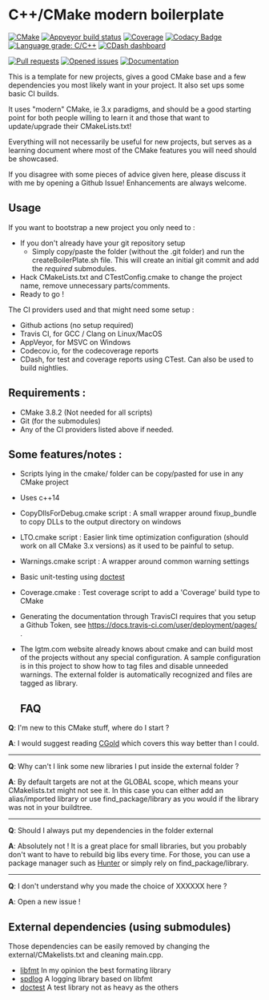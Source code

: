 # C++/CMake modern boilerplate

[![CMake](https://github.com/Lectem/cpp-boilerplate/actions/workflows/cmake.yml/badge.svg)](https://github.com/Lectem/cpp-boilerplate/actions/workflows/cmake.yml)
[![Appveyor build status](https://ci.appveyor.com/api/projects/status/63mnrl1am9plfc4f/branch/master?svg=true)](https://ci.appveyor.com/project/Lectem/boilerplate/branch/master)
[![Coverage](https://codecov.io/gh/Lectem/cpp-boilerplate/branch/master/graph/badge.svg)](https://codecov.io/gh/Lectem/cpp-boilerplate)
[![Codacy Badge](https://app.codacy.com/project/badge/Grade/dfaaaa975fd349b4a565500d97c8d5e1)](https://app.codacy.com/gh/Lectem/cpp-boilerplate/dashboard?utm_source=gh&utm_medium=referral&utm_content=&utm_campaign=Badge_grade)
[![Language grade: C/C++](https://img.shields.io/lgtm/grade/cpp/g/Lectem/cpp-boilerplate.svg?logo=lgtm&logoWidth=18)](https://lgtm.com/projects/g/Lectem/cpp-boilerplate/context:cpp)
[![CDash dashboard](https://img.shields.io/badge/CDash-Access-blue.svg)](http://my.cdash.org/index.php?project=cpp-boilerplate)

[![Pull requests](https://img.shields.io/github/issues-pr-raw/Lectem/cpp-boilerplate.svg)](https://github.com/Lectem/cpp-boilerplate/pulls)
[![Opened issues](https://img.shields.io/github/issues-raw/Lectem/cpp-boilerplate.svg)](https://github.com/Lectem/cpp-boilerplate/issues)
[![Documentation](https://img.shields.io/badge/Documentation-latest-blue.svg)](https://lectem.github.io/cpp-boilerplate)

This is a template for new projects, gives a good CMake base and a few dependencies you most likely want in your project. It also set ups some basic CI builds.

It uses "modern" CMake, ie 3.x paradigms, and should be a good starting point for both people willing to learn it and those that want to update/upgrade their CMakeLists.txt!

Everything will not necessarily be useful for new projects, but serves as a learning document where most of the CMake features you will need should be showcased.

If you disagree with some pieces of advice given here, please discuss it with me by opening a Github Issue! Enhancements are always welcome.  

## Usage

If you want to bootstrap a new project you only need to :

-   If you don't already have your git repository setup
    -   Simply copy/paste the folder (without the .git folder) and run the createBoilerPlate.sh file. This will create an initial git commit and add the _required_ submodules.
-   Hack CMakeLists.txt and CTestConfig.cmake to change the project name, remove unnecessary parts/comments.
-   Ready to go !

The CI providers used and that might need some setup :
-   Github actions (no setup required)
-   Travis CI, for GCC / Clang on Linux/MacOS
-   AppVeyor, for MSVC on Windows
-   Codecov.io, for the codecoverage reports
-   CDash, for test and coverage reports using CTest. Can also be used to build nightlies.

## Requirements :

-   CMake 3.8.2 (Not needed for all scripts)
-   Git (for the submodules)
-   Any of the CI providers listed above if needed.

## Some features/notes :

-   Scripts lying in the cmake/ folder can be copy/pasted for use in any CMake project
-   Uses c++14
-   CopyDllsForDebug.cmake script : A small wrapper around fixup_bundle to copy DLLs to the output directory on windows
-   LTO.cmake script : Easier link time optimization configuration (should work on all CMake 3.x versions) as it used to be painful to setup.
-   Warnings.cmake script : A wrapper around common warning settings
-   Basic unit-testing using [doctest](https://github.com/onqtam/doctest)
-   Coverage.cmake : Test coverage script to add a 'Coverage' build type to CMake
-   Generating the documentation through TravisCI requires that you setup a Github Token, see <https://docs.travis-ci.com/user/deployment/pages/> .
-   The lgtm.com website already knows about cmake and can build most of the projects without any special configuration. A sample configuration is in this project to show how to tag files and disable unneeded warnings. The external folder is automatically recognized and files are tagged as library.

    ## FAQ

**Q**: I'm new to this CMake stuff, where do I start ?

**A**: I would suggest reading [CGold](https://cgold.readthedocs.io) which covers this way better than I could. 

___

**Q**: Why can't I link some new libraries I put inside the external folder ?

**A**: By default targets are not at the GLOBAL scope, which means your CMakelists.txt might not see it.
In this case you can either add an alias/imported library or use find_package/library as you would if the library was not in your buildtree.

___

**Q**: Should I always put my dependencies in the folder external

**A**: Absolutely not ! It is a great place for small libraries, but you probably don't want to have to rebuild big libs every time.
For those, you can use a package manager such as [Hunter](https://github.com/ruslo/hunter) or simply rely on find_package/library.

___

**Q**: I don't understand why you made the choice of XXXXXX here ?

**A**: Open a new issue !

## External dependencies (using submodules)

Those dependencies can be easily removed by changing the external/CMakelists.txt and cleaning main.cpp.

-   [libfmt](https://github.com/fmtlib/fmt) In my opinion the best formating library
-   [spdlog](https://github.com/gabime/spdlog) A logging library based on libfmt
-   [doctest](https://github.com/onqtam/doctest) A test library not as heavy as the others
